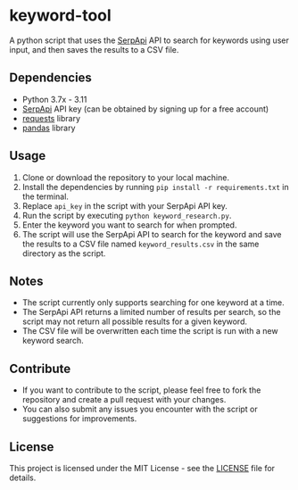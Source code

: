 keyword-tool
============

A python script that uses the [SerpApi](https://serpapi.com/) API to search for keywords using user input, and then saves the results to a CSV file.

Dependencies
------------

* Python 3.7x - 3.11
* [SerpApi](https://serpapi.com/) API key (can be obtained by signing up for a free account)
* [requests](https://pypi.org/project/requests/) library
* [pandas](https://pandas.pydata.org/) library

Usage
-----

1. Clone or download the repository to your local machine.
2. Install the dependencies by running `pip install -r requirements.txt` in the terminal.
3. Replace `api_key` in the script with your SerpApi API key.
4. Run the script by executing `python keyword_research.py`.
5. Enter the keyword you want to search for when prompted.
6. The script will use the SerpApi API to search for the keyword and save the results to a CSV file named `keyword_results.csv` in the same directory as the script.

Notes
-----

* The script currently only supports searching for one keyword at a time.
* The SerpApi API returns a limited number of results per search, so the script may not return all possible results for a given keyword.
* The CSV file will be overwritten each time the script is run with a new keyword search.

Contribute
----------

* If you want to contribute to the script, please feel free to fork the repository and create a pull request with your changes.
* You can also submit any issues you encounter with the script or suggestions for improvements.

License
-------

This project is licensed under the MIT License - see the [LICENSE](LICENSE) file for details.
